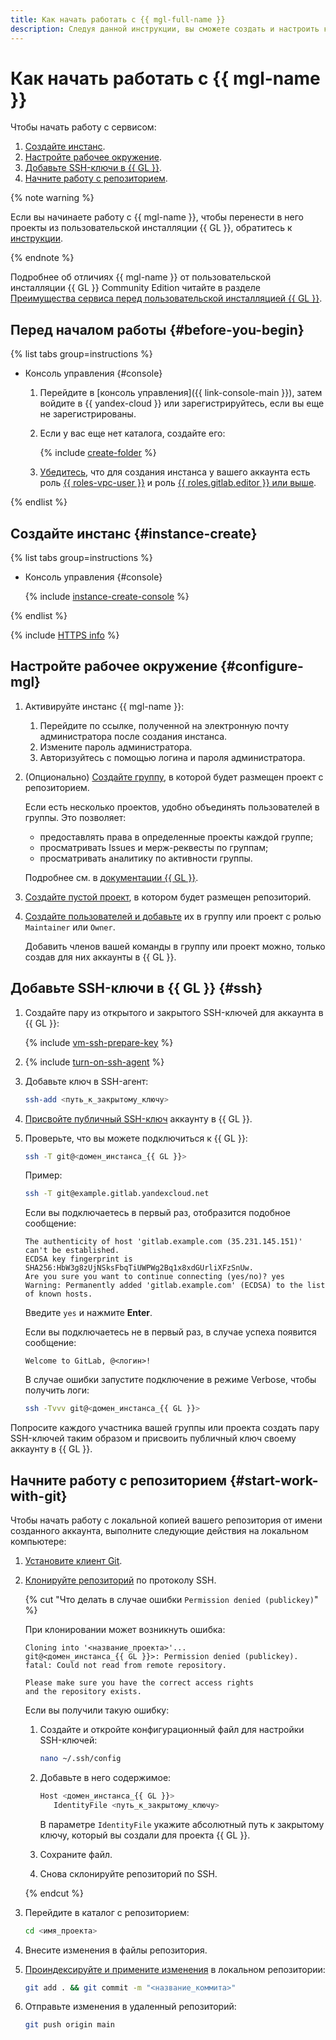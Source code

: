 ```yaml
---
title: Как начать работать с {{ mgl-full-name }}
description: Следуя данной инструкции, вы сможете создать и настроить кластер {{ GL }}.
---
```


# Как начать работать с {{ mgl-name }}

Чтобы начать работу с сервисом:
1. [Создайте инстанс](#instance-create).
1. [Настройте рабочее окружение](#configure-mgl).
1. [Добавьте SSH-ключи в {{ GL }}](#ssh).
1. [Начните работу с репозиторием](#start-work-with-git).

{% note warning %}

Если вы начинаете работу с {{ mgl-name }}, чтобы перенести в него проекты из пользовательской инсталляции {{ GL }}, обратитесь к [инструкции](operations/instance/migration.md).

{% endnote %}

Подробнее об отличиях {{ mgl-name }} от пользовательской инсталляции {{ GL }} Community Edition читайте в разделе [Преимущества сервиса перед пользовательской инсталляцией {{ GL }}](concepts/managed-gitlab-vs-custom-installation.md).

## Перед началом работы {#before-you-begin}

{% list tabs group=instructions %}

- Консоль управления {#console}

  1. Перейдите в [консоль управления]({{ link-console-main }}), затем войдите в {{ yandex-cloud }} или зарегистрируйтесь, если вы еще не зарегистрированы.
  1. Если у вас еще нет каталога, создайте его:

     {% include [create-folder](../_includes/create-folder.md) %}

  1. [Убедитесь](../iam/operations/roles/get-assigned-roles.md), что для создания инстанса у вашего аккаунта есть роль [{{ roles-vpc-user }}](../vpc/security/index.md#vpc-user) и роль [{{ roles.gitlab.editor }} или выше](security/index.md#roles-list).

{% endlist %}

## Создайте инстанс {#instance-create}

{% list tabs group=instructions %}

- Консоль управления {#console}

  {% include [instance-create-console](../_includes/managed-gitlab/instance-create-console.md) %}

{% endlist %}

{% include [HTTPS info](../_includes/managed-gitlab/note-https.md) %}

## Настройте рабочее окружение {#configure-mgl}

1. Активируйте инстанс {{ mgl-name }}:
   1. Перейдите по ссылке, полученной на электронную почту администратора после создания инстанса.
   1. Измените пароль администратора.
   1. Авторизуйтесь с помощью логина и пароля администратора.
1. (Опционально) [Создайте группу](https://docs.gitlab.com/ee/user/group/#create-a-group), в которой будет размещен проект с репозиторием.

   Если есть несколько проектов, удобно объединять пользователей в группы. Это позволяет:

   * предоставлять права в определенные проекты каждой группе;
   * просматривать Issues и мерж-реквесты по группам;
   * просматривать аналитику по активности группы.

   Подробнее см. в [документации {{ GL }}](https://docs.gitlab.com/ee/user/group/).

1. [Создайте пустой проект](https://docs.gitlab.com/ee/user/project/), в котором будет размещен репозиторий.
1. [Создайте пользователей и добавьте](operations/create-user.md) их в группу или проект с ролью `Maintainer` или `Owner`.

   Добавить членов вашей команды в группу или проект можно, только создав для них аккаунты в {{ GL }}.

## Добавьте SSH-ключи в {{ GL }} {#ssh}

1. Создайте пару из открытого и закрытого SSH-ключей для аккаунта в {{ GL }}:

   {% include [vm-ssh-prepare-key](../_includes/vm-ssh-prepare-key.md) %}

1. {% include [turn-on-ssh-agent](../_includes/turn-on-ssh-agent.md) %}
1. Добавьте ключ в SSH-агент:

   ```bash
   ssh-add <путь_к_закрытому_ключу>
   ```

1. [Присвойте публичный SSH-ключ](https://docs.gitlab.com/ee/user/ssh.html#add-an-ssh-key-to-your-gitlab-account) аккаунту в {{ GL }}.
1. Проверьте, что вы можете подключиться к {{ GL }}:

   ```bash
   ssh -T git@<домен_инстанса_{{ GL }}>
   ```

   Пример:

   ```bash
   ssh -T git@example.gitlab.yandexcloud.net
   ```

   Если вы подключаетесь в первый раз, отобразится подобное сообщение:

   ```text
   The authenticity of host 'gitlab.example.com (35.231.145.151)' can't be established.
   ECDSA key fingerprint is SHA256:HbW3g8zUjNSksFbqTiUWPWg2Bq1x8xdGUrliXFzSnUw.
   Are you sure you want to continue connecting (yes/no)? yes
   Warning: Permanently added 'gitlab.example.com' (ECDSA) to the list of known hosts.
   ```

   Введите `yes` и нажмите **Enter**.

   Если вы подключаетесь не в первый раз, в случае успеха появится сообщение:

   ```text
   Welcome to GitLab, @<логин>!
   ```

   В случае ошибки запустите подключение в режиме Verbose, чтобы получить логи:

   ```bash
   ssh -Tvvv git@<домен_инстанса_{{ GL }}>
   ```

Попросите каждого участника вашей группы или проекта создать пару SSH-ключей таким образом и присвоить публичный ключ своему аккаунту в {{ GL }}.

## Начните работу с репозиторием {#start-work-with-git}

Чтобы начать работу с локальной копией вашего репозитория от имени созданного аккаунта, выполните следующие действия на локальном компьютере:

1. [Установите клиент Git](https://docs.gitlab.com/ee/gitlab-basics/start-using-git.html#install-git).
1. [Клонируйте репозиторий](https://docs.gitlab.com/ee/gitlab-basics/start-using-git.html#clone-a-repository) по протоколу SSH.

   {% cut "Что делать в случае ошибки `Permission denied (publickey)`" %}

   При клонировании может возникнуть ошибка:

   ```text
   Cloning into '<название_проекта>'...
   git@<домен_инстанса_{{ GL }}>: Permission denied (publickey).
   fatal: Could not read from remote repository.

   Please make sure you have the correct access rights
   and the repository exists.
   ```

   Если вы получили такую ошибку:

   1. Создайте и откройте конфигурационный файл для настройки SSH-ключей:

      ```bash
      nano ~/.ssh/config
      ```

   1. Добавьте в него содержимое:

      ```bash
      Host <домен_инстанса_{{ GL }}>
         IdentityFile <путь_к_закрытому_ключу>
      ```

      В параметре `IdentityFile` укажите абсолютный путь к закрытому ключу, который вы создали для проекта {{ GL }}.

   1. Сохраните файл.
   1. Снова склонируйте репозиторий по SSH.

   {% endcut %}

1. Перейдите в каталог с репозиторием:

   ```bash
   cd <имя_проекта>
   ```

1. Внесите изменения в файлы репозитория.
1. [Проиндексируйте и примените изменения](https://docs.gitlab.com/ee/gitlab-basics/start-using-git.html#add-and-commit-local-changes) в локальном репозитории:

   ```bash
   git add . && git commit -m "<название_коммита>"
   ```

1. Отправьте изменения в удаленный репозиторий:

   ```bash
   git push origin main
   ```
